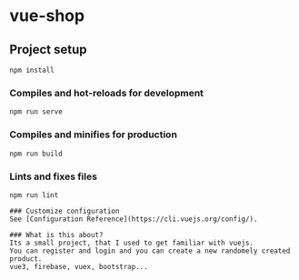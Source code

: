 # vue-shop

## Project setup
```
npm install
```

### Compiles and hot-reloads for development
```
npm run serve
```

### Compiles and minifies for production
```
npm run build
```

### Lints and fixes files
```
npm run lint

### Customize configuration
See [Configuration Reference](https://cli.vuejs.org/config/).

### What is this about?
Its a small project, that I used to get familiar with vuejs.
You can register and login and you can create a new randomely created product. 
vue3, firebase, vuex, bootstrap...


